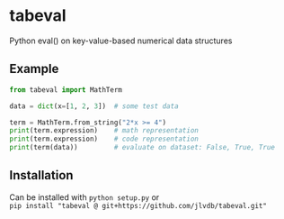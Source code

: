 # tabeval

Python eval() on key-value-based numerical data structures

## Example

```python
from tabeval import MathTerm

data = dict(x=[1, 2, 3])  # some test data

term = MathTerm.from_string("2*x >= 4")
print(term.expression)    # math representation
print(term.expression)    # code representation
print(term(data))         # evaluate on dataset: False, True, True
```

## Installation

Can be installed with `python setup.py` or  
`pip install "tabeval @ git+https://github.com/jlvdb/tabeval.git"`
